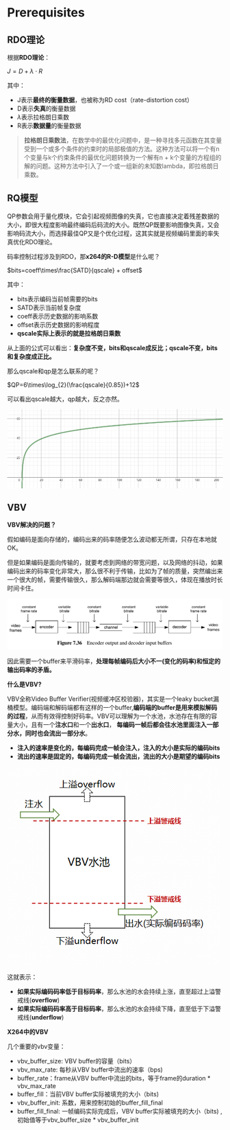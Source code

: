 # Prerequisites
## RDO理论
根据**RDO理论**：

$J=D+\lambda\cdot R$

其中：

- J表示**最终的衡量数据**，也被称为RD cost（rate-distortion cost）
- D表示**失真**的衡量数据
- $\lambda$表示拉格朗日乘数
- R表示**数据量**的衡量数据

> **拉格朗日乘数法**，在数学中的最优化问题中，是一种寻找多元函数在其变量受到一个或多个条件的约束时的局部极值的方法。这种方法可以将一个有n个变量与k个约束条件的最优化问题转换为一个解有n + k个变量的方程组的解的问题。这种方法中引入了一个或一组新的未知数lambda，即拉格朗日乘数。
## RQ模型

QP参数会用于量化模块，它会引起视频图像的失真，它也直接决定着残差数据的大小，即很大程度影响最终编码后码流的大小。既然QP既要影响图像失真，又会影响码流大小，而选择最佳QP又是个优化过程，这其实就是视频编码里面的率失真优化RDO理论。



码率控制过程涉及到RDO，那**x264的R-D模型**是什么呢？

$bits=coeff\times\frac{SATD}{qscale} + offset$

其中：

+ bits表示编码当前帧需要的bits
+ SATD表示当前帧复杂度
+ coeff表示历史数据的影响系数
+ offset表示历史数据的影响程度
+ **qscale实际上表示的就是拉格朗日乘数**

从上面的公式可以看出：**复杂度不变，bits和qscale成反比；qscale不变，bits和复杂度成正比。**

那么qscale和qp是怎么联系的呢？

$QP=6\times\log_{2}(\frac{qscale}{0.85})+12$

可以看出qscale越大，qp越大，反之亦然。

![QP-qscale曲线](./assets/image-20240524230353776.png)

## VBV

**VBV解决的问题？**

假如编码是面向存储的，编码出来的码率随便怎么波动都无所谓，只存在本地就OK。

但是如果编码是面向传输的，就要考虑到网络的带宽问题，以及网络的抖动，如果编码出来的码率变化非常大，那么很不利于传输，比如为了帧的质量，突然编出来一个很大的帧，需要传输很久，那么解码端那边就会需要等很久，体现在播放时长时间卡住。

![image-20240519002354307](./assets/image-20240519002354307.png)

因此需要一个buffer来平滑码率，**处理每帧编码后大小不一(变化的码率)和恒定的输出码率的矛盾。**

**什么是VBV?**

VBV全称Video Buffer Verifier(视频缓冲区校验器)，其实是一个leaky bucket漏桶模型。编码端和解码端都有这样的一个buffer,**编码端的buffer是用来模拟解码的过程**，从而有效得控制好码率。VBV可以理解为一个水池，水池存在有限的容量大小，且有一个**注水口**和一个**出水口**， **每编码一帧后都会往水池里面注入一部分水，同时也会流出一部分水**。

+ **注入的速率是变化的，每编码完成一帧会注入，注入的大小是实际的编码bits**
+ **流出的速率是固定的，每编码完成一帧会流出，流出的大小是期望的编码bits**

![img](./assets/v2-ccd3b4e239e85076694038c1e89eaa81_r.jpg)

这就表示：

+ **如果实际编码码率低于目标码率**，那么水池的水会持续上涨，直至超过上溢警戒线(**overflow**)
+ **如果实际编码码率高于目标码率**，那么水池的水会持续下降，直至低于下溢警戒线(**underflow**)



**X264中的VBV**

几个重要的vbv变量：

+ vbv_buffer_size: VBV buffer的容量（bits）
+ vbv_max_rate: 每秒从VBV buffer中流出的速率（bps)
+ buffer_rate：frame从VBV buffer中流出的bits，等于frame的duration * vbv_max_rate
+ buffer_fill：当前VBV buffer实际被填充的大小（bits)
+ vbv_buffer_init: 系数，用来控制初始的buffer_fill_final
+ buffer_fill_final: 一帧编码实际完成后，VBV buffer实际被填充的大小（bits) ,初始值等于vbv_buffer_size * vbv_buffer_init